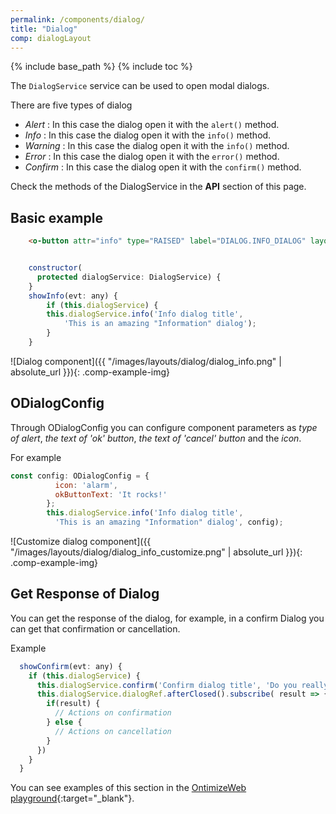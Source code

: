 ```yaml
---
permalink: /components/dialog/
title: "Dialog"
comp: dialogLayout
---
```


{% include base_path %}
{% include toc %}

The `DialogService` service can be used to open modal dialogs.

There are five types of dialog
- *Alert* : In this case the dialog open it with the `alert()` method.
- *Info* : In this case the dialog open it with the `info()` method.
- *Warning* : In this case the dialog open it with the `info()` method.
- *Error* : In this case the dialog open it with the `error()` method.
- *Confirm* : In this case the dialog open it with the `confirm()` method.

Check the methods of the DialogService in the **API** section of this page.

## Basic example
```html
    <o-button attr="info" type="RAISED" label="DIALOG.INFO_DIALOG" layout-padding (click)="showInfo($event)"></o-button>
```
```js

    constructor(
      protected dialogService: DialogService) {
    }
    showInfo(evt: any) {
        if (this.dialogService) {
        this.dialogService.info('Info dialog title',
            'This is an amazing "Information" dialog');
        }
    }


```



![Dialog component]({{ "/images/layouts/dialog/dialog_info.png" | absolute_url }}){: .comp-example-img}


## ODialogConfig

Through ODialogConfig you can configure component parameters as *type of alert*, *the text of 'ok' button*, *the text of 'cancel' button* and the *icon*.


For example
```js
const config: ODialogConfig = {
          icon: 'alarm',
          okButtonText: 'It rocks!'
        };
        this.dialogService.info('Info dialog title',
          'This is an amazing "Information" dialog', config);
```

![Customize dialog component]({{ "/images/layouts/dialog/dialog_info_customize.png" | absolute_url }}){: .comp-example-img}


## Get Response of Dialog

You can get the response of the dialog, for example, in a confirm Dialog you can get that confirmation or cancellation.

Example
```js
  showConfirm(evt: any) {
    if (this.dialogService) {
      this.dialogService.confirm('Confirm dialog title', 'Do you really want to accept?');
      this.dialogService.dialogRef.afterClosed().subscribe( result => {
        if(result) {
          // Actions on confirmation
        } else {
          // Actions on cancellation
        }
      })
    }
  }
```

You can see examples of this section in the [OntimizeWeb playground]({{site.playgroundurl}}/main/dialogs){:target="_blank"}.